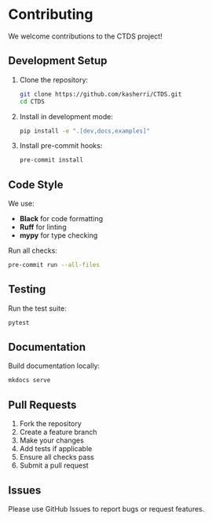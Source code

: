 # Contributing

We welcome contributions to the CTDS project!

## Development Setup

1. Clone the repository:
   ```bash
   git clone https://github.com/kasherri/CTDS.git
   cd CTDS
   ```

2. Install in development mode:
   ```bash
   pip install -e ".[dev,docs,examples]"
   ```

3. Install pre-commit hooks:
   ```bash
   pre-commit install
   ```

## Code Style

We use:
- **Black** for code formatting
- **Ruff** for linting
- **mypy** for type checking

Run all checks:
```bash
pre-commit run --all-files
```

## Testing

Run the test suite:
```bash
pytest
```

## Documentation

Build documentation locally:
```bash
mkdocs serve
```

## Pull Requests

1. Fork the repository
2. Create a feature branch
3. Make your changes
4. Add tests if applicable
5. Ensure all checks pass
6. Submit a pull request

## Issues

Please use GitHub Issues to report bugs or request features.
